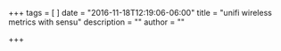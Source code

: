 +++
tags = [
]
date = "2016-11-18T12:19:06-06:00"
title = "unifi wireless metrics with sensu"
description = ""
author = ""

+++

